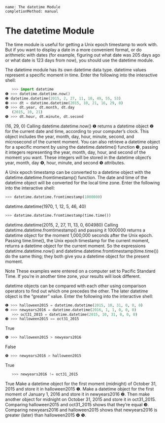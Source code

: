 ```ngMeta
name: The datetime Module
completionMethod: manual
```
# The datetime Module
The time module is useful for getting a Unix epoch timestamp to work with. But if you want to display a date in a more convenient format, or do arithmetic with dates (for example, figuring out what date was 205 days ago or what date is 123 days from now), you should use the datetime module.

The datetime module has its own datetime data type. datetime values represent a specific moment in time. Enter the following into the interactive shell:

```python
   >>> import datetime
❶ >>> datetime.datetime.now()
❷ datetime.datetime(2015, 2, 27, 11, 10, 49, 55, 53)
❸ >>> dt = datetime.datetime(2015, 10, 21, 16, 29, 0)
❹ >>> dt.year, dt.month, dt.day
   (2015, 10, 21)
❺ >>> dt.hour, dt.minute, dt.second
```
   (16, 29, 0)
Calling datetime.datetime.now() ❶ returns a datetime object ❷ for the current date and time, according to your computer’s clock. This object includes the year, month, day, hour, minute, second, and microsecond of the current moment. You can also retrieve a datetime object for a specific moment by using the datetime.datetime() function ❸, passing it integers representing the year, month, day, hour, and second of the moment you want. These integers will be stored in the datetime object’s year, month, day ❹, hour, minute, and second ❺ attributes.

A Unix epoch timestamp can be converted to a datetime object with the datetime.datetime.fromtimestamp() function. The date and time of the datetime object will be converted for the local time zone. Enter the following into the interactive shell:

```python
>>> datetime.datetime.fromtimestamp(1000000)
```
datetime.datetime(1970, 1, 12, 5, 46, 40)
```python
>>> datetime.datetime.fromtimestamp(time.time())
```
datetime.datetime(2015, 2, 27, 11, 13, 0, 604980)
Calling datetime.datetime.fromtimestamp() and passing it 1000000 returns a datetime object for the moment 1,000,000 seconds after the Unix epoch. Passing time.time(), the Unix epoch timestamp for the current moment, returns a datetime object for the current moment. So the expressions datetime.datetime.now() and datetime.datetime.fromtimestamp(time.time()) do the same thing; they both give you a datetime object for the present moment.

Note
These examples were entered on a computer set to Pacific Standard Time. If you’re in another time zone, your results will look different.

datetime objects can be compared with each other using comparison operators to find out which one precedes the other. The later datetime object is the “greater” value. Enter the following into the interactive shell:

```python
❶ >>> halloween2015 = datetime.datetime(2015, 10, 31, 0, 0, 0)
❷ >>> newyears2016 = datetime.datetime(2016, 1, 1, 0, 0, 0)
   >>> oct31_2015 = datetime.datetime(2015, 10, 31, 0, 0, 0)
❸ >>> halloween2015 == oct31_2015
```
   True
```python
❹ >>> halloween2015 > newyears2016
```
   False
```python
❺ >>> newyears2016 > halloween2015
```
   True
```python
   >>> newyears2016 != oct31_2015
```
   True
Make a datetime object for the first moment (midnight) of October 31, 2015 and store it in halloween2015 ❶. Make a datetime object for the first moment of January 1, 2016 and store it in newyears2016 ❷. Then make another object for midnight on October 31, 2015 and store it in oct31_2015. Comparing halloween2015 and oct31_2015 shows that they’re equal ❸. Comparing newyears2016 and halloween2015 shows that newyears2016 is greater (later) than halloween2015 ❹ ❺.

